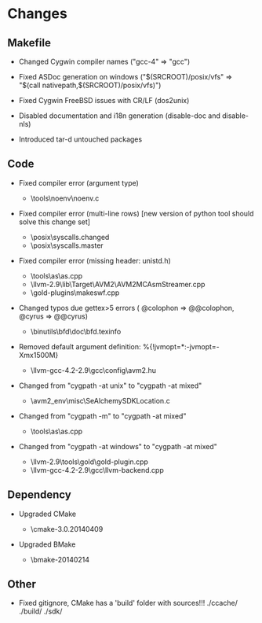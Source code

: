 Changes
=======

## Makefile

* Changed Cygwin compiler names ("gcc-4" => "gcc")

* Fixed ASDoc generation on windows ("$(SRCROOT)/posix/vfs" => "$(call nativepath,$(SRCROOT)/posix/vfs)")

* Fixed Cygwin FreeBSD issues with CR/LF (dos2unix)

* Disabled documentation and i18n generation (disable-doc and disable-nls)

* Introduced tar-d untouched packages
  
## Code

* Fixed compiler error (argument type)
  * \tools\noenv\noenv.c

* Fixed compiler error (multi-line rows) [new version of python tool should solve this change set]
  * \posix\syscalls.changed
  * \posix\syscalls.master
  
* Fixed compiler error (missing header: unistd.h)
  * \tools\as\as.cpp
  * \llvm-2.9\lib\Target\AVM2\AVM2MCAsmStreamer.cpp
  * \gold-plugins\makeswf.cpp
  
* Changed typos due gettex>5 errors ( @colophon => @@colophon, @cyrus => @@cyrus)
  * \binutils\bfd\doc\bfd.texinfo
  
* Removed default argument definition: %{!jvmopt=*:-jvmopt=-Xmx1500M}
  * \llvm-gcc-4.2-2.9\gcc\config\avm2.hu
  
* Changed from "cygpath -at unix" to "cygpath -at mixed"
  * \avm2_env\misc\SeAlchemySDKLocation.c
  
* Changed from "cygpath -m" to "cygpath -at mixed"
  * \tools\as\as.cpp
  
* Changed from "cygpath -at windows" to "cygpath -at mixed"
  * \llvm-2.9\tools\gold\gold-plugin.cpp
  * \llvm-gcc-4.2-2.9\gcc\llvm-backend.cpp

## Dependency

* Upgraded CMake
  * \cmake-3.0.20140409
  
* Upgraded BMake
  * \bmake-20140214
  
## Other

* Fixed gitignore, CMake has a 'build' folder with sources!!!
./ccache/
./build/
./sdk/

